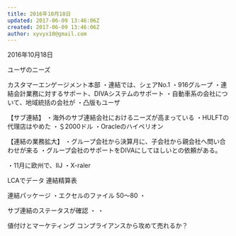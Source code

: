 ```yaml
---
title: 2016年10月18日
updated: 2017-06-09 13:46:06Z
created: 2017-06-09 13:46:06Z
author: xyvyx10@gmail.com
---
```


2016年10月18日

ユーザのニーズ

カスタマーエンゲージメント本部
・連結では、シェアNo.1
・916グループ
・連結会計業務に対するサポート、DIVAシステムのサポート
・自動車系の会社について、地域統括の会社が
・凸版もユーザ

【サブ連結】
・海外のサブ連結会社におけるニーズが高まっている
・HULFTの代理店はやめた
・＄2000ドル
・Oracleのハイペリオン

【連結の業務拡大】
・グループ会社から決算月に、子会社から親会社へ問い合わせが来る
・グループ会社のサポートをDIVAにしてほしいとの依頼がある。

・11月に欧州で、IIJ
・X-raler

LCAでデータ
連結精算表

連結パッケージ
・エクセルのファイル 50～80
・

サブ連結のステータスが確認
・
・

値付けとマーケティング
コンプライアンスから攻めて売れるか？